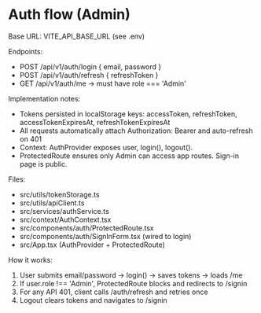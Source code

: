# Auth flow (Admin)

Base URL: VITE_API_BASE_URL (see .env)

Endpoints:

- POST /api/v1/auth/login { email, password }
- POST /api/v1/auth/refresh { refreshToken }
- GET /api/v1/auth/me -> must have role === 'Admin'

Implementation notes:

- Tokens persisted in localStorage keys: accessToken, refreshToken, accessTokenExpiresAt, refreshTokenExpiresAt
- All requests automatically attach Authorization: Bearer <accessToken> and auto-refresh on 401
- Context: AuthProvider exposes user, login(), logout().
- ProtectedRoute ensures only Admin can access app routes. Sign-in page is public.

Files:

- src/utils/tokenStorage.ts
- src/utils/apiClient.ts
- src/services/authService.ts
- src/context/AuthContext.tsx
- src/components/auth/ProtectedRoute.tsx
- src/components/auth/SignInForm.tsx (wired to login)
- src/App.tsx (AuthProvider + ProtectedRoute)

How it works:

1. User submits email/password -> login() -> saves tokens -> loads /me
2. If user.role !== 'Admin', ProtectedRoute blocks and redirects to /signin
3. For any API 401, client calls /auth/refresh and retries once
4. Logout clears tokens and navigates to /signin
